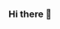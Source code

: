 ### Hi there 👋

<!--
**Termux-Teacher/Termux-Teacher** is a ✨ _special_ ✨ repository because its `README.md` (this file) appears on your GitHub profile.

Here are some ideas to get you started:

- 🔭 I’m currently working on Termux
- 🌱 I’m currently learning Termux
- 👯 I’m looking to collaborate on Termux
- 🤔 I’m looking for help with Termux
- 💬 Ask me about Termux
- 📫 How to reach me: Termux
- 😄 Pronouns: ...
- ⚡ Fun fact: ...
-->
